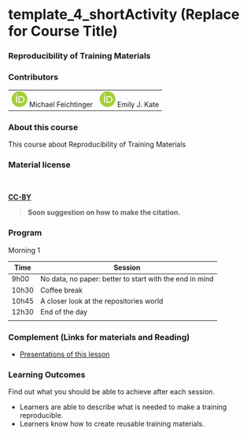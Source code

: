 # template_4_shortActivity (Replace for Course Title)

### Reproducibility of Training Materials

### Contributors

|  |  |
|--|--|
|[![ORCID](https://raw.githubusercontent.com/vibbits/rdm-introductory-course/main/images/logos/32px-ORCID_iD.svg.png)](https://orcid.org/0000-0003-0558-7552) Michael Feichtinger | [![ORCID](https://raw.githubusercontent.com/vibbits/rdm-introductory-course/main/images/logos/32px-ORCID_iD.svg.png)](https://orcid.org/0000-0002-5490-4684) Emily J. Kate |

### About this course

This course about Reproducibility of Training Materials

### Material license

<img src="https://raw.githubusercontent.com/vibbits/rdm-course-2022/main/images/logos/CC-by.png" title="" alt="" width="143">

[**CC-BY**](https://creativecommons.org/licenses/by/4.0/)

> **Soon suggestion on how to make the citation.**

### Program

Morning 1

| Time  | Session                                                                   |
| ----- | ------------------------------------------------------------------------- |
| 9h00  | No data, no paper: better to start with the end in mind                   |
| 10h30 | Coffee break                                                              |
| 10h45 | A closer look at the repositories world                                   |
| 12h30 | End of the day                                                            |
                                                          |


### Complement (Links for materials and Reading)

- [Presentations of this lesson](https://docs.google.com/presentation/d/19dRct69Wp3KwrC5Z6DpBEdoMM5Bp0uDj-hn80jiRuqE/edit?usp=sharing)

### Learning Outcomes

Find out what you should be able to achieve after each session.
- Learners are able to describe what is needed to make a training reproducible.
- Learners know how to create reusable training materials. 

